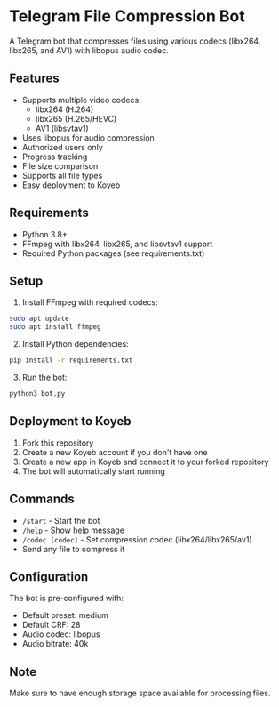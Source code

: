 # Telegram File Compression Bot

A Telegram bot that compresses files using various codecs (libx264, libx265, and AV1) with libopus audio codec.

## Features

- Supports multiple video codecs:
  - libx264 (H.264)
  - libx265 (H.265/HEVC)
  - AV1 (libsvtav1)
- Uses libopus for audio compression
- Authorized users only
- Progress tracking
- File size comparison
- Supports all file types
- Easy deployment to Koyeb

## Requirements

- Python 3.8+
- FFmpeg with libx264, libx265, and libsvtav1 support
- Required Python packages (see requirements.txt)

## Setup

1. Install FFmpeg with required codecs:
```bash
sudo apt update
sudo apt install ffmpeg
```

2. Install Python dependencies:
```bash
pip install -r requirements.txt
```

3. Run the bot:
```bash
python3 bot.py
```

## Deployment to Koyeb

1. Fork this repository
2. Create a new Koyeb account if you don't have one
3. Create a new app in Koyeb and connect it to your forked repository
4. The bot will automatically start running

## Commands

- `/start` - Start the bot
- `/help` - Show help message
- `/codec [codec]` - Set compression codec (libx264/libx265/av1)
- Send any file to compress it

## Configuration

The bot is pre-configured with:
- Default preset: medium
- Default CRF: 28
- Audio codec: libopus
- Audio bitrate: 40k

## Note

Make sure to have enough storage space available for processing files. 